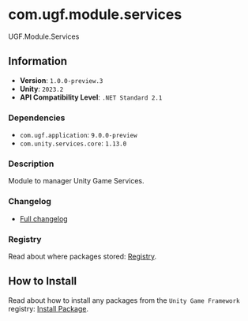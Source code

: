 # com.ugf.module.services

UGF.Module.Services

## Information

- **Version**: `1.0.0-preview.3`
- **Unity**: `2023.2`
- **API Compatibility Level**: `.NET Standard 2.1`

### Dependencies

- `com.ugf.application`: `9.0.0-preview`
- `com.unity.services.core`: `1.13.0`


### Description

Module to manager Unity Game Services.

### Changelog

- [Full changelog](changelog.md)

### Registry

Read about where packages stored: [Registry](https://github.com/unity-game-framework/organization/blob/main/docs/registry.md).

## How to Install

Read about how to install any packages from the `Unity Game Framework` registry: [Install Package](https://github.com/unity-game-framework/organization/blob/main/docs/install-packages.md).
